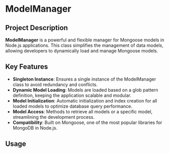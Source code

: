 # ModelManager

## Project Description

**ModelManager** is a powerful and flexible manager for Mongoose models in Node.js applications. This class simplifies the management of data models, allowing developers to dynamically load and manage Mongoose models.

## Key Features

- **Singleton Instance**: Ensures a single instance of the ModelManager class to avoid redundancy and conflicts.
- **Dynamic Model Loading**: Models are loaded based on a glob pattern definition, keeping the application scalable and modular.
- **Model Initialization**: Automatic initialization and index creation for all loaded models to optimize database query performance.
- **Model Access**: Methods to retrieve all models or a specific model, streamlining the development process.
- **Compatibility**: Built on Mongoose, one of the most popular libraries for MongoDB in Node.js.

## Usage

